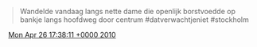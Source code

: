 > Wandelde vandaag langs nette dame die openlijk borstvoedde op bankje langs hoofdweg door centrum \#datverwachtjeniet \#stockholm

<img src="../../media/tweet.ico" width="12" /> [Mon Apr 26 17:38:11 +0000 2010](https://twitter.com/DromerDenker/status/12895350522)